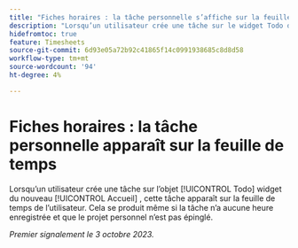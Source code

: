 ```yaml
---
title: "Fiches horaires : la tâche personnelle s’affiche sur la feuille de temps"
description: "Lorsqu’un utilisateur crée une tâche sur le widget Todo de la nouvelle expérience d’accueil, cette tâche s’affiche sur la feuille de temps de l’utilisateur. Cela se produit même si la tâche n’a aucune heure enregistrée et que le projet personnel n’est pas épinglé."
hidefromtoc: true
feature: Timesheets
source-git-commit: 6d93e05a72b92c41865f14c0991938685c8d8d58
workflow-type: tm+mt
source-wordcount: '94'
ht-degree: 4%

---
```



# Fiches horaires : la tâche personnelle apparaît sur la feuille de temps

Lorsqu’un utilisateur crée une tâche sur l’objet [!UICONTROL Todo] widget du nouveau [!UICONTROL Accueil] , cette tâche apparaît sur la feuille de temps de l’utilisateur. Cela se produit même si la tâche n’a aucune heure enregistrée et que le projet personnel n’est pas épinglé.

_Premier signalement le 3 octobre 2023._
